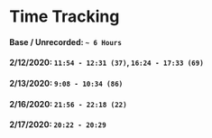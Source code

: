 # Time Tracking
#### Base / Unrecorded: `~ 6 Hours`
#### 2/12/2020: `11:54 - 12:31 (37)`, `16:24 - 17:33 (69)`
#### 2/13/2020: `9:08 - 10:34 (86)`
#### 2/16/2020: `21:56 - 22:18 (22)`
#### 2/17/2020: `20:22 - 20:29`